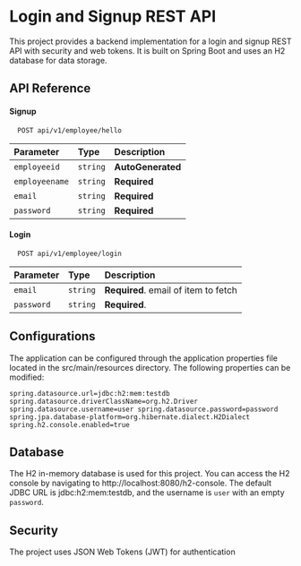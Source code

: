 
# Login and Signup REST API

This project provides a backend implementation for a login and signup REST API with security and web tokens. It is built on Spring Boot and uses an H2 database for data storage.

## API Reference

#### Signup

```http
  POST api/v1/employee/hello
```

| Parameter | Type     | Description                |
| :-------- | :------- | :------------------------- |
| `employeeid` | `string` | **AutoGenerated** |
| `employeename` | `string` | **Required** |
| `email` | `string` | **Required** |
| `password` | `string` | **Required** |


#### Login

```http
  POST api/v1/employee/login
```

| Parameter | Type     | Description                       |
| :-------- | :------- | :-------------------------------- |
| `email`      | `string` | **Required**. email of item to fetch |
| `password`      | `string` | **Required**.|




## Configurations

The application can be configured through the application properties file located in the src/main/resources directory. The following properties can be modified:

`spring.datasource.url=jdbc:h2:mem:testdb
spring.datasource.driverClassName=org.h2.Driver
spring.datasource.username=user
spring.datasource.password=password
spring.jpa.database-platform=org.hibernate.dialect.H2Dialect
spring.h2.console.enabled=true`
## Database

The H2 in-memory database is used for this project. You can access the H2 console by navigating to http://localhost:8080/h2-console. The default JDBC URL is jdbc:h2:mem:testdb, and the username is `user` with an empty `password`.
## Security
The project uses JSON Web Tokens (JWT) for authentication
